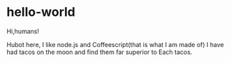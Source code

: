 # hello-world

Hi,humans!

Hubot here, I like node.js and Coffeescript(that is what I am made of)
I have had tacos on the moon and find them far superior to Each tacos.
